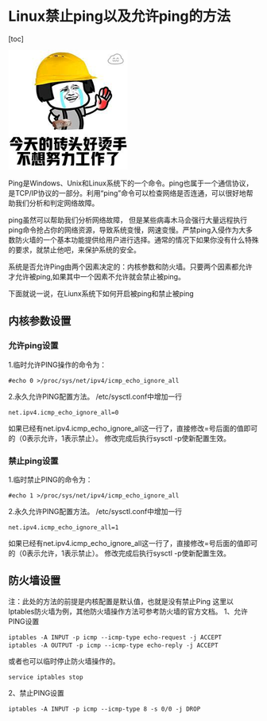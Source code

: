 # Linux禁止ping以及允许ping的方法
[toc]

![](./assets/1.jpg)

Ping是Windows、Unix和Linux系统下的一个命令。ping也属于一个通信协议，是TCP/IP协议的一部分。利用“ping”命令可以检查网络是否连通，可以很好地帮助我们分析和判定网络故障。

ping虽然可以帮助我们分析网络故障， 但是某些病毒木马会强行大量远程执行ping命令抢占你的网络资源，导致系统变慢，网速变慢。严禁ping入侵作为大多数防火墙的一个基本功能提供给用户进行选择。通常的情况下如果你没有什么特殊的要求，就禁止他吧，来保护系统的安全。

系统是否允许Ping由两个因素决定的：内核参数和防火墙。只要两个因素都允许才允许被ping,如果其中一个因素不允许就会禁止被ping。

下面就说一说，在Liunx系统下如何开启被ping和禁止被ping

## 内核参数设置

### 允许ping设置
1.临时允许PING操作的命令为：
```
#echo 0 >/proc/sys/net/ipv4/icmp_echo_ignore_all
```
2.永久允许PING配置方法。
/etc/sysctl.conf中增加一行
```
net.ipv4.icmp_echo_ignore_all=0
```
如果已经有net.ipv4.icmp_echo_ignore_all这一行了，直接修改=号后面的值即可的（0表示允许，1表示禁止）。
修改完成后执行sysctl -p使新配置生效。

### 禁止ping设置
1.临时禁止PING的命令为：
```
#echo 1 >/proc/sys/net/ipv4/icmp_echo_ignore_all
```
2.永久允许PING配置方法。
/etc/sysctl.conf中增加一行
```
net.ipv4.icmp_echo_ignore_all=1
```
如果已经有net.ipv4.icmp_echo_ignore_all这一行了，直接修改=号后面的值即可的（0表示允许，1表示禁止）。
修改完成后执行sysctl -p使新配置生效。

## 防火墙设置
注：此处的方法的前提是内核配置是默认值，也就是没有禁止Ping
这里以Iptables防火墙为例，其他防火墙操作方法可参考防火墙的官方文档。
1、允许PING设置
```
iptables -A INPUT -p icmp --icmp-type echo-request -j ACCEPT
iptables -A OUTPUT -p icmp --icmp-type echo-reply -j ACCEPT
```
或者也可以临时停止防火墙操作的。
```
service iptables stop
```
2、禁止PING设置
```
iptables -A INPUT -p icmp --icmp-type 8 -s 0/0 -j DROP
```

